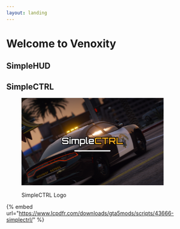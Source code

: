 ```yaml
---
layout: landing
---
```


# Welcome to Venoxity

## SimpleHUD

## SimpleCTRL

<div align="left">

<figure><img src=".gitbook/assets/SimpleCTRL.png.c1e936663412e529701b91feb7c13559 (1).png" alt="" width="375"><figcaption><p>SimpleCTRL Logo</p></figcaption></figure>

</div>

{% embed url="https://www.lcpdfr.com/downloads/gta5mods/scripts/43666-simplectrl/" %}
